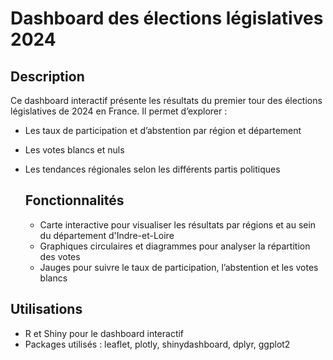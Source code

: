 # Dashboard des élections législatives 2024
## Description

Ce dashboard interactif présente les résultats du premier tour des élections législatives de 2024 en France. Il permet d’explorer :
- Les taux de participation et d’abstention par région et département
- Les votes blancs et nuls
- Les tendances régionales selon les différents partis politiques

  ## Fonctionnalités
  - Carte interactive pour visualiser les résultats par régions et au sein du département d'Indre-et-Loire
  - Graphiques circulaires et diagrammes pour analyser la répartition des votes
  - Jauges pour suivre le taux de participation, l’abstention et les votes blancs

 ## Utilisations
  - R et Shiny pour le dashboard interactif
  - Packages utilisés : leaflet, plotly, shinydashboard, dplyr, ggplot2
